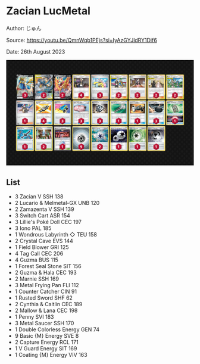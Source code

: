 # Zacian LucMetal

Author: じゅん

Source: <https://youtu.be/QmnWqb1PEjs?si=IyAzGYJldRY1Dif6>

Date: 26th August 2023

![decklist](../../images/OBF/Zacian%20LucMetal/1-%20Zacian%20LucMetal.png)

## List

* 3 Zacian V SSH 138
* 2 Lucario & Melmetal-GX UNB 120
* 2 Zamazenta V SSH 139
* 3 Switch Cart ASR 154
* 3 Lillie's Poké Doll CEC 197
* 3 Iono PAL 185
* 1 Wondrous Labyrinth ◇ TEU 158
* 2 Crystal Cave EVS 144
* 1 Field Blower GRI 125
* 4 Tag Call CEC 206
* 4 Guzma BUS 115
* 1 Forest Seal Stone SIT 156
* 2 Guzma & Hala CEC 193
* 2 Marnie SSH 169
* 3 Metal Frying Pan FLI 112
* 1 Counter Catcher CIN 91
* 1 Rusted Sword SHF 62
* 2 Cynthia & Caitlin CEC 189
* 2 Mallow & Lana CEC 198
* 1 Penny SVI 183
* 3 Metal Saucer SSH 170
* 1 Double Colorless Energy GEN 74
* 9 Basic {M} Energy SVE 8
* 2 Capture Energy RCL 171
* 1 V Guard Energy SIT 169
* 1 Coating {M} Energy VIV 163
